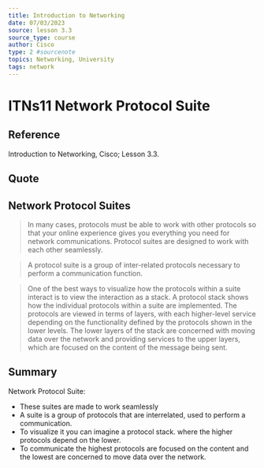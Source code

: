```yaml
---
title: Introduction to Networking
date: 07/03/2023
source: lesson 3.3
source_type: course
author: Cisco
type: 2 #sourcenote
topics: Networking, University
tags: network
---
```

# ITNs11 Network Protocol Suite

## **Reference**
Introduction to Networking, Cisco; Lesson 3.3.

## **Quote**
## Network Protocol Suites
> In many cases, protocols must be able to work with other protocols so that your online experience gives you everything you need for network communications. Protocol suites are designed to work with each other seamlessly.

> A protocol suite is a group of inter-related protocols necessary to perform a communication function.

> One of the best ways to visualize how the protocols within a suite interact is to view the interaction as a stack. A protocol stack shows how the individual protocols within a suite are implemented. The protocols are viewed in terms of layers, with each higher-level service depending on the functionality defined by the protocols shown in the lower levels. The lower layers of the stack are concerned with moving data over the network and providing services to the upper layers, which are focused on the content of the message being sent.

## **Summary**
Network Protocol Suite:
- These suites are made to work seamlessly
- A suite is a group of protocols that are interrelated, used to perform a communication.
- To visualize it you can imagine a protocol stack. where the higher protocols depend on the lower.
- To communicate the highest protocols are focused on the content and the lowest are concerned to move data over the network.
